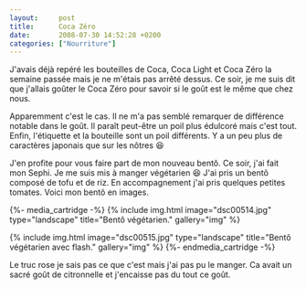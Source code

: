 ```yaml
---
layout:     post
title:      Coca Zéro
date:       2008-07-30 14:52:28 +0200
categories: ["Nourriture"]
---
```


J'avais déjà repéré les bouteilles de Coca, Coca Light et Coca Zéro la semaine passée mais je ne m'étais pas arrêté
dessus. Ce soir, je me suis dit que j'allais goûter le Coca Zéro pour savoir si le goût est le même que chez nous.

<!--more-->

Apparemment c'est le cas. Il ne m'a pas semblé remarquer de différence notable dans le goût. Il paraît peut-être un
poil plus édulcoré mais c'est tout. Enfin, l'étiquette et la bouteille sont un poil différents. Y a un peu plus de
caractères japonais que sur les nôtres :laughing:

J'en profite pour vous faire part de mon nouveau bentô. Ce soir, j'ai fait mon Sephi. Je me suis mis à manger
végétarien :laughing: J'ai pris un bentô composé de tofu et de riz. En accompagnement j'ai pris quelques petites tomates.
Voici mon bentô en images.

{%- media_cartridge -%}
{% include img.html
    image="dsc00514.jpg"
    type="landscape"
    title="Bentô végétarien."
    gallery="img"
%}

{% include img.html
    image="dsc00515.jpg"
    type="landscape"
    title="Bentô végétarien avec flash."
    gallery="img"
%}
{%- endmedia_cartridge -%}

Le truc rose je sais pas ce que c'est mais j'ai pas pu le manger. Ca avait un sacré goût de citronnelle et
j'encaisse pas du tout ce goût.